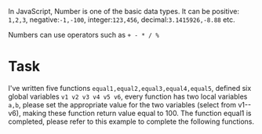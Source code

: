 In JavaScript, Number is one of the basic data types. It can be positive: `1,2,3`, negative:`-1,-100`, integer:`123,456`, decimal:`3.1415926,-8.88` etc.

Numbers can use operators such as `+ - * / %`

# Task

I've written five functions `equal1,equal2,equal3,equal4,equal5`, defined six global variables `v1 v2 v3 v4 v5 v6`, every function has two local variables `a,b`, please set the appropriate value for the two variables (select from v1--v6), making these function return value equal to 100. The function equal1 is completed, please refer to this example to complete the following functions.
